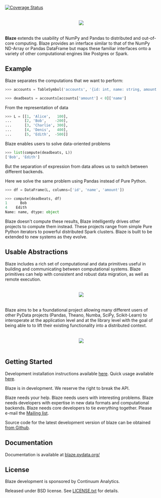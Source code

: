 [![Coverage Status](https://coveralls.io/repos/ContinuumIO/blaze/badge.png)](https://coveralls.io/r/ContinuumIO/blaze)

<p align="center" style="padding: 20px">
<img src="https://raw.github.com/ContinuumIO/blaze/master/docs/source/svg/blaze_med.png">
</p>

**Blaze** extends the usability of NumPy and Pandas to distributed and
out-of-core computing.  Blaze provides an interface similar to that of the
NumPy ND-Array or Pandas DataFrame but maps these familiar interfaces onto a
variety of other computational engines like Postgres or Spark.

Example
-------

Blaze separates the computations that we want to perform:

```Python
>>> accounts = TableSymbol('accounts', '{id: int, name: string, amount: int}')

>>> deadbeats = accounts[accounts['amount'] < 0]['name']
```

From the representation of data

```Python
>>> L = [[1, 'Alice',   100],
...      [2, 'Bob',    -200],
...      [3, 'Charlie', 300],
...      [4, 'Denis',   400],
...      [5, 'Edith',  -500]]
```

Blaze enables users to solve data-oriented problems

```Python
>>> list(compute(deadbeats, L))
['Bob', 'Edith']
```

But the separation of expression from data allows us to switch between
different backends.

Here we solve the same problem using Pandas instead of Pure Python.

```Python
>>> df = DataFrame(L, columns=['id', 'name', 'amount'])

>>> compute(deadbeats, df)
1      Bob
4    Edith
Name: name, dtype: object
```

Blaze doesn't compute these results, Blaze intelligently drives other projects
to compute them instead.  These projects range from simple Pure Python
iterators to powerful distributed Spark clusters.  Blaze is built to be
extended to new systems as they evolve.


Usable Abstractions
-------------------

Blaze includes a rich set of computational and data primitives useful in
building and communicating between computational systems.  Blaze primitives can
help with consistent and robust data migration, as well as remote execution.

<p align="center" style="padding: 20px">
<img src="https://raw.github.com/ContinuumIO/blaze/master/docs/source/svg/codepush.png">
</p>

Blaze aims to be a foundational project allowing many different users of
other PyData projects (Pandas, Theano, Numba, SciPy, Scikit-Learn)
to interoperate at the application level and at the library level with
the goal of being able to to lift their existing functionality into a
distributed context.

<p align="center" style="padding: 20px">
<img src="https://raw.github.com/ContinuumIO/blaze/master/docs/source/svg/sources.png">
</p>


Getting Started
---------------

Development installation instructions available [here](http://blaze.pydata.org/docs/latest/dev_workflow.html#installing-development-blaze).  Quick usage available [here](http://blaze.pydata.org/docs/latest/quickstart.html).

Blaze is in development.  We reserve the right to break the API.

Blaze needs your help.  Blaze needs users with interesting problems.  Blaze
needs developers with expertise in new data formats and computational backends.
Blaze needs core developers to tie everything together.  Please e-mail the
[Mailing list](mailto:blaze-dev@continuum.io).

Source code for the latest development version of blaze can
be obtained [from Github](https://github.com/ContinuumIO/blaze).


Documentation
-------------

Documentation is available at
[blaze.pydata.org/](http://blaze.pydata.org/)


License
-------

Blaze development is sponsored by Continuum Analytics.

Released under BSD license. See [LICENSE.txt](LICENSE.txt) for details.
